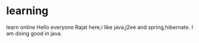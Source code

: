 # learning
learn online
Hello everyone
Rajat  here,i like java,j2ee and spring,hibernate.
  I am doing good in java.
